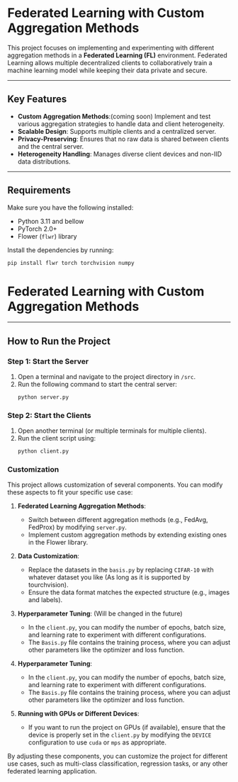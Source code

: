 # **Federated Learning with Custom Aggregation Methods**

This project focuses on implementing and experimenting with different aggregation methods in a **Federated Learning (FL)** environment. Federated Learning allows multiple decentralized clients to collaboratively train a machine learning model while keeping their data private and secure.

---

## **Key Features**
- **Custom Aggregation Methods**:(coming soon) Implement and test various aggregation strategies to handle data and client heterogeneity.
- **Scalable Design**: Supports multiple clients and a centralized server.
- **Privacy-Preserving**: Ensures that no raw data is shared between clients and the central server.
- **Heterogeneity Handling**: Manages diverse client devices and non-IID data distributions.

---

## **Requirements**
Make sure you have the following installed:
- Python 3.11 and bellow
- PyTorch 2.0+
- Flower (`flwr`) library

Install the dependencies by running:
```bash
pip install flwr torch torchvision numpy
```

# **Federated Learning with Custom Aggregation Methods**

---

## **How to Run the Project**

### Step 1: Start the Server
1. Open a terminal and navigate to the project directory in `/src`.
2. Run the following command to start the central server:
   ```bash
   python server.py
   ```

### Step 2: Start the Clients
1. Open another terminal (or multiple terminals for multiple clients).
2. Run the client script using:
   ```bash
   python client.py
   ```

### Customization

This project allows customization of several components. You can modify these aspects to fit your specific use case:

1. **Federated Learning Aggregation Methods**:
    - Switch between different aggregation methods (e.g., FedAvg, FedProx) by modifying `server.py`.
    - Implement custom aggregation methods by extending existing ones in the Flower library.

2. **Data Customization**:
    - Replace the datasets in the `basis.py` by replacing `CIFAR-10` with whatever dataset you like (As long as it is supported by tourchvision).
    - Ensure the data format matches the expected structure (e.g., images and labels).

3. **Hyperparameter Tuning**: (Will be changed in the future)
    - In the `client.py`, you can modify the number of epochs, batch size, and learning rate to experiment with different configurations.
    - The `Basis.py` file contains the training process, where you can adjust other parameters like the optimizer and loss function.

4. **Hyperparameter Tuning**:
    - In the `client.py`, you can modify the number of epochs, batch size, and learning rate to experiment with different configurations.
    - The `Basis.py` file contains the training process, where you can adjust other parameters like the optimizer and loss function.

5. **Running with GPUs or Different Devices**:
    - If you want to run the project on GPUs (if available), ensure that the device is properly set in the `client.py` by modifying the `DEVICE` configuration to use `cuda` or `mps` as appropriate.

By adjusting these components, you can customize the project for different use cases, such as multi-class classification, regression tasks, or any other federated learning application.
